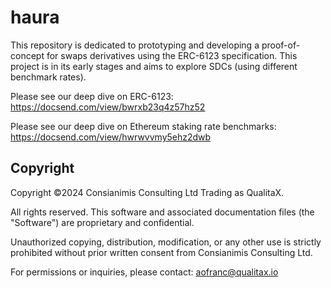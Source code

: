 # haura

This repository is dedicated to prototyping and developing a proof-of-concept for swaps derivatives using the ERC-6123 specification. 
This project is in its early stages and aims to explore SDCs (using different benchmark rates).

Please see our deep dive on ERC-6123: https://docsend.com/view/bwrxb23q4z57hz52

Please see our deep dive on Ethereum staking rate benchmarks: https://docsend.com/view/hwrwvvmy5ehz2dwb

## Copyright

Copyright ©2024 Consianimis Consulting Ltd Trading as QualitaX.

All rights reserved. This software and associated documentation files (the "Software") are proprietary and confidential.

Unauthorized copying, distribution, modification, or any other use is strictly prohibited without prior written consent from Consianimis Consulting Ltd.

For permissions or inquiries, please contact: aofranc@qualitax.io
